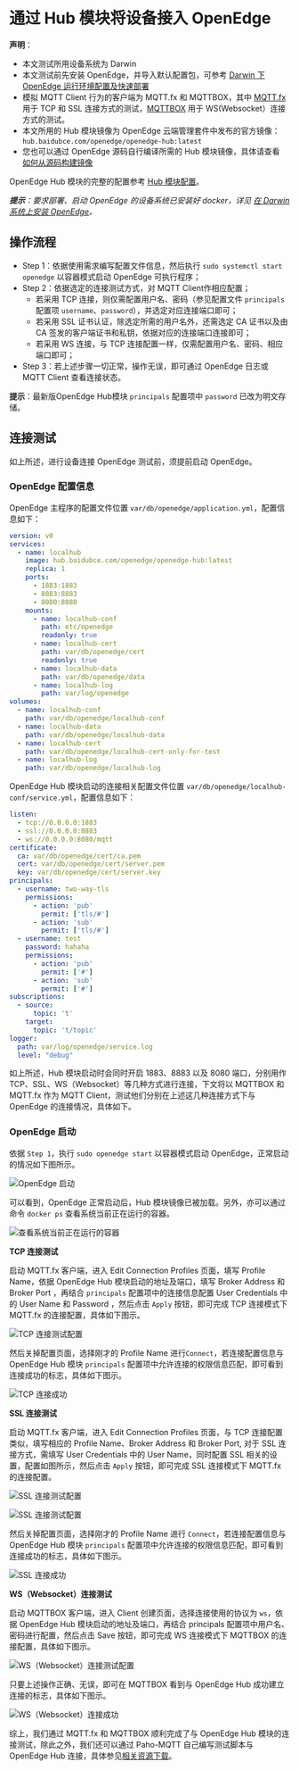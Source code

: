 # 通过 Hub 模块将设备接入 OpenEdge

**声明**：

- 本文测试所用设备系统为 Darwin
- 本文测试前先安装 OpenEdge，并导入默认配置包，可参考 [Darwin 下 OpenEdge 运行环境配置及快速部署](../setup/Install-OpenEdge-on-Darwin.md)
- 模拟 MQTT Client 行为的客户端为 MQTT.fx 和 MQTTBOX，其中 [MQTT.fx](../Resources-download.md) 用于 TCP 和 SSL 连接方式的测试，[MQTTBOX](../Resources-download.md) 用于 WS(Websocket）连接方式的测试。
- 本文所用的 Hub 模块镜像为 OpenEdge 云端管理套件中发布的官方镜像：`hub.baidubce.com/openedge/openedge-hub:latest`
- 您也可以通过 OpenEdge 源码自行编译所需的 Hub 模块镜像，具体请查看 [如何从源码构建镜像](../setup/Build-OpenEdge-from-Source.md)

OpenEdge Hub 模块的完整的配置参考 [Hub 模块配置](./Config-interpretation.md)。

_**提示**：要求部署、启动 OpenEdge 的设备系统已安装好 docker，详见 [在 Darwin 系统上安装 OpenEdge](../setup/Install-OpenEdge-on-Darwin.md)。_

## 操作流程

- Step 1：依据使用需求编写配置文件信息，然后执行 `sudo systemctl start openedge` 以容器模式启动 OpenEdge 可执行程序；
- Step 2：依据选定的连接测试方式，对 MQTT Client作相应配置；
    - 若采用 TCP 连接，则仅需配置用户名、密码（参见配置文件 `principals` 配置项 `username`、`password`），并选定对应连接端口即可；
    - 若采用 SSL 证书认证，除选定所需的用户名外，还需选定 CA 证书以及由 CA 签发的客户端证书和私钥，依据对应的连接端口连接即可；
    - 若采用 WS 连接，与 TCP 连接配置一样，仅需配置用户名、密码、相应端口即可；
- Step 3：若上述步骤一切正常，操作无误，即可通过 OpenEdge 日志或 MQTT Client 查看连接状态。

**提示**：最新版OpenEdge Hub模块 `principals` 配置项中 `password` 已改为明文存储。

## 连接测试

如上所述，进行设备连接 OpenEdge 测试前，须提前启动 OpenEdge。

### OpenEdge 配置信息

OpenEdge 主程序的配置文件位置 `var/db/openedge/application.yml`，配置信息如下：

```yaml
version: v0
services:
  - name: localhub
    image: hub.baidubce.com/openedge/openedge-hub:latest
    replica: 1
    ports:
      - 1883:1883
      - 8883:8883
      - 8080:8080
    mounts:
      - name: localhub-conf
        path: etc/openedge
        readonly: true
      - name: localhub-cert
        path: var/db/openedge/cert
        readonly: true
      - name: localhub-data
        path: var/db/openedge/data
      - name: localhub-log
        path: var/log/openedge
volumes:
  - name: localhub-conf
    path: var/db/openedge/localhub-conf
  - name: localhub-data
    path: var/db/openedge/localhub-data
  - name: localhub-cert
    path: var/db/openedge/localhub-cert-only-for-test
  - name: localhub-log
    path: var/db/openedge/localhub-log
```

OpenEdge Hub 模块启动的连接相关配置文件位置 `var/db/openedge/localhub-conf/service.yml`，配置信息如下：

```yaml
listen:
  - tcp://0.0.0.0:1883
  - ssl://0.0.0.0:8883
  - ws://0.0.0.0:8080/mqtt
certificate:
  ca: var/db/openedge/cert/ca.pem
  cert: var/db/openedge/cert/server.pem
  key: var/db/openedge/cert/server.key
principals:
  - username: two-way-tls
    permissions:
      - action: 'pub'
        permit: ['tls/#']
      - action: 'sub'
        permit: ['tls/#']
  - username: test
    password: hahaha
    permissions:
      - action: 'pub'
        permit: ['#']
      - action: 'sub'
        permit: ['#']
subscriptions:
  - source:
      topic: 't'
    target:
      topic: 't/topic'
logger:
  path: var/log/openedge/service.log
  level: "debug"
```

如上所述，Hub 模块启动时会同时开启 1883、8883 以及 8080 端口，分别用作 TCP、SSL、WS（Websocket）等几种方式进行连接，下文将以 MQTTBOX 和 MQTT.fx 作为 MQTT Client，测试他们分别在上述这几种连接方式下与 OpenEdge 的连接情况，具体如下。

### OpenEdge 启动

依据 `Step 1`，执行 `sudo openedge start` 以容器模式启动 OpenEdge，正常启动的情况如下图所示。

![OpenEdge 启动](../../images/tutorials/connect/openedge-hub-start.png)

可以看到，OpenEdge 正常启动后，Hub 模块镜像已被加载。另外，亦可以通过命令 `docker ps` 查看系统当前正在运行的容器。

![查看系统当前正在运行的容器](../../images/tutorials/connect/container-openedge-hub-run.png)

**TCP 连接测试**

启动 MQTT.fx 客户端，进入 Edit Connection Profiles 页面，填写 Profile Name，依据 OpenEdge Hub 模块启动的地址及端口，填写 Broker Address 和 Broker Port ，再结合 `principals` 配置项中的连接信息配置 User Credentials 中的 User Name 和 Password ，然后点击 `Apply` 按钮，即可完成 TCP 连接模式下 MQTT.fx 的连接配置，具体如下图示。

![TCP 连接测试配置](../../images/tutorials/connect/mqttbox-tcp-connect-config.png)

然后关掉配置页面，选择刚才的 Profile Name 进行`Connect`，若连接配置信息与 OpenEdge Hub 模块 `principals` 配置项中允许连接的权限信息匹配，即可看到连接成功的标志，具体如下图示。

![TCP 连接成功](../../images/tutorials/connect/mqttbox-tcp-connect-success.png)

**SSL 连接测试**

启动 MQTT.fx 客户端，进入 Edit Connection Profiles 页面，与 TCP 连接配置类似，填写相应的 Profile Name、Broker Address 和 Broker Port, 对于 SSL 连接方式，需填写 User Credentials 中的 User Name，同时配置 SSL 相关的设置，配置如图所示，然后点击 `Apply` 按钮，即可完成 SSL 连接模式下 MQTT.fx 的连接配置。

![SSL 连接测试配置](../../images/tutorials/connect/mqttbox-ssl-connect-config1.png)

![SSL 连接测试配置](../../images/tutorials/connect/mqttbox-ssl-connect-config2.png)

然后关掉配置页面，选择刚才的 Profile Name 进行 `Connect`，若连接配置信息与 OpenEdge Hub 模块  `principals` 配置项中允许连接的权限信息匹配，即可看到连接成功的标志，具体如下图示。

![SSL 连接成功](../../images/tutorials/connect/mqttbox-ssl-connect-success.png)

**WS（Websocket）连接测试**

启动 MQTTBOX 客户端，进入 Client 创建页面，选择连接使用的协议为 `ws`，依据 OpenEdge Hub 模块启动的地址及端口，再结合 principals 配置项中用户名、密码进行配置，然后点击 Save 按钮，即可完成 WS 连接模式下 MQTTBOX 的连接配置，具体如下图示。

![WS（Websocket）连接测试配置](../../images/tutorials/connect/mqttbox-ws-connect-config.png)

只要上述操作正确、无误，即可在 MQTTBOX 看到与 OpenEdge Hub 成功建立连接的标志，具体如下图示。

![WS（Websocket）连接成功](../../images/tutorials/connect/mqttbox-ws-connect-success.png)

综上，我们通过 MQTT.fx 和 MQTTBOX 顺利完成了与 OpenEdge Hub 模块的连接测试，除此之外，我们还可以通过 Paho-MQTT 自己编写测试脚本与 OpenEdge Hub 连接，具体参见[相关资源下载](../Resources-download.md)。
